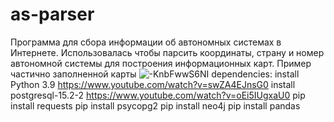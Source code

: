# as-parser
Программа для сбора информации об автономных системах в Интернете. Использовалась чтобы парсить координаты, страну и номер автономной системы для построения информационных карт.
Пример частично заполненной карты
![-KnbFwwS6NI](https://github.com/xaxaxa1000/as-parser/assets/77469329/bbe6fdcc-214f-43db-8de5-30524ff0e95c)
dependencies:
  install Python 3.9 https://www.youtube.com/watch?v=swZA4EJnsG0
  install postgresql-15.2-2 https://www.youtube.com/watch?v=oEi5IUgxaU0
  pip install requests
  pip install psycopg2
  pip install neo4j
  pip install pandas
   
